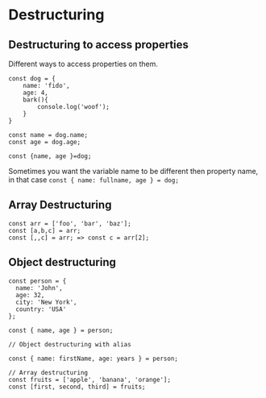 # Destructuring

## Destructuring to access properties
Different ways to access properties on them. 
```
const dog = {
    name: 'fido',
    age: 4,
    bark(){
        console.log('woof');
    }
}

const name = dog.name;
const age = dog.age;

const {name, age }=dog;
```
Sometimes you want the variable name to be different then property name, in that case
```const { name: fullname, age } = dog;```

## Array Destructuring
```
const arr = ['foo', 'bar', 'baz'];
const [a,b,c] = arr;
const [,,c] = arr; => const c = arr[2];
```

## Object destructuring
```
const person = {
  name: 'John',
  age: 32,
  city: 'New York',
  country: 'USA'
};

const { name, age } = person;

// Object destructuring with alias

const { name: firstName, age: years } = person;

// Array destructuring
const fruits = ['apple', 'banana', 'orange'];
const [first, second, third] = fruits;
```